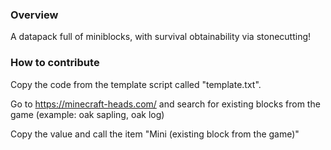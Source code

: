 ### Overview

A datapack full of miniblocks, with survival obtainability via stonecutting!

### How to contribute

Copy the code from the template script called "template.txt".

Go to https://minecraft-heads.com/ and search for existing blocks from the game (example: oak sapling, oak log)

Copy the value and call the item "Mini (existing block from the game)"
